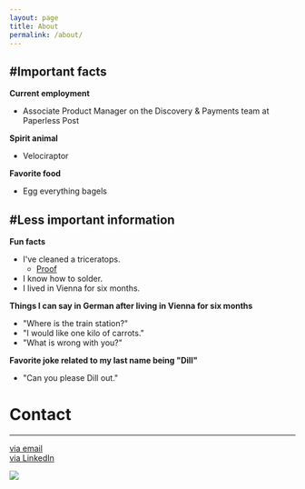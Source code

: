 ```yaml
---
layout: page
title: About
permalink: /about/
---
```


#Important facts
---

**Current employment**

- Associate Product Manager on the Discovery & Payments team at Paperless Post


**Spirit animal**

- Velociraptor


**Favorite food**

- Egg everything bagels


#Less important information
---

**Fun facts**

- I've cleaned a triceratops.
    - [Proof](https://41.media.tumblr.com/744540a6e6cf8187e47b0aff4f91744a/tumblr_ns495cJB541rloozgo2_500.jpg) 
- I know how to solder.
- I lived in Vienna for six months.


**Things I can say in German after living in Vienna for six months**

- "Where is the train station?"
- "I would like one kilo of carrots."
- "What is wrong with you?"

**Favorite joke related to my last name being "Dill"**

- "Can you please Dill out."


# Contact
---

[via email](mailto:emmakmdill@gmail.com)  <br />
[via LinkedIn](https://www.linkedin.com/in/emmadill)

![](https://40.media.tumblr.com/c2df660e0eea4ab1667437c4deb76930/tumblr_ns495cJB541rloozgo1_540.jpg)
